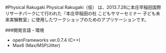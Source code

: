 #Physical Rakugaki
Physical Rakugaki（仮） は、2013.7.28に本庄早稲田国際リサーチパークにて行われた『本庄早稲田の杜 こどもサマーセミナー 子ども未来実験教室』に使用したワークショップのためのアプリケーションです。

###開発言語・環境
* openFrameworks ver.0.7.4 (C++)
* Max6 (Max/MSP/Jitter)